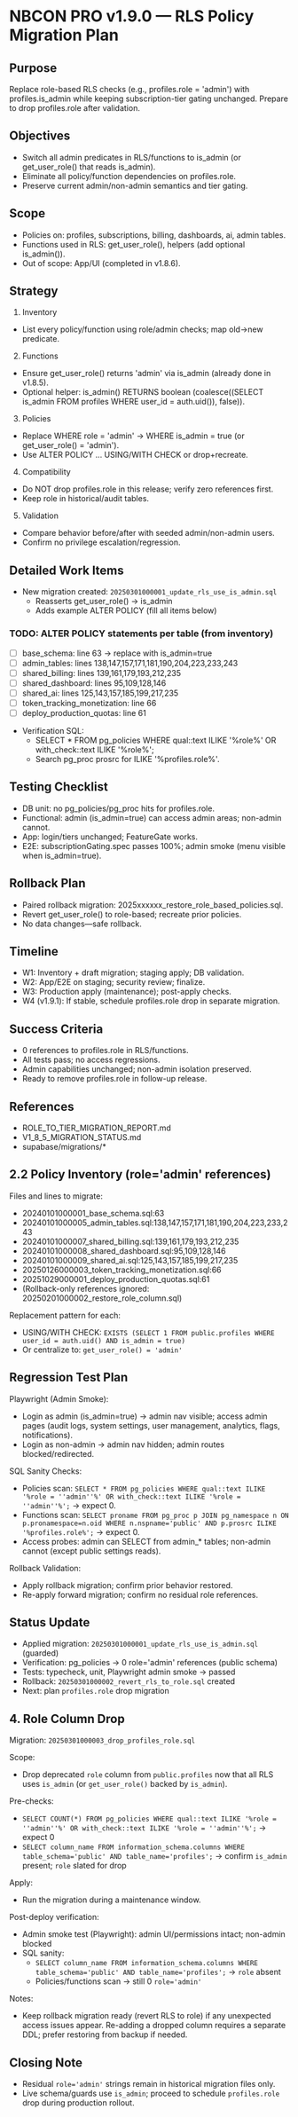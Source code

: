 # NBCON PRO v1.9.0 — RLS Policy Migration Plan

## Purpose
Replace role-based RLS checks (e.g., profiles.role = 'admin') with profiles.is_admin while keeping subscription-tier gating unchanged. Prepare to drop profiles.role after validation.

## Objectives
- Switch all admin predicates in RLS/functions to is_admin (or get_user_role() that reads is_admin).
- Eliminate all policy/function dependencies on profiles.role.
- Preserve current admin/non-admin semantics and tier gating.

## Scope
- Policies on: profiles, subscriptions, billing, dashboards, ai, admin tables.
- Functions used in RLS: get_user_role(), helpers (add optional is_admin()).
- Out of scope: App/UI (completed in v1.8.6).

## Strategy
1) Inventory
- List every policy/function using role/admin checks; map old→new predicate.

2) Functions
- Ensure get_user_role() returns 'admin' via is_admin (already done in v1.8.5).
- Optional helper: is_admin() RETURNS boolean (coalesce((SELECT is_admin FROM profiles WHERE user_id = auth.uid()), false)).

3) Policies
- Replace WHERE role = 'admin' → WHERE is_admin = true (or get_user_role() = 'admin').
- Use ALTER POLICY ... USING/WITH CHECK or drop+recreate.

4) Compatibility
- Do NOT drop profiles.role in this release; verify zero references first.
- Keep role in historical/audit tables.

5) Validation
- Compare behavior before/after with seeded admin/non-admin users.
- Confirm no privilege escalation/regression.

## Detailed Work Items
- New migration created: `20250301000001_update_rls_use_is_admin.sql`
  - Reasserts get_user_role() -> is_admin
  - Adds example ALTER POLICY (fill all items below)

### TODO: ALTER POLICY statements per table (from inventory)
- [ ] base_schema: line 63 → replace with is_admin=true
- [ ] admin_tables: lines 138,147,157,171,181,190,204,223,233,243
- [ ] shared_billing: lines 139,161,179,193,212,235
- [ ] shared_dashboard: lines 95,109,128,146
- [ ] shared_ai: lines 125,143,157,185,199,217,235
- [ ] token_tracking_monetization: line 66
- [ ] deploy_production_quotas: line 61

- Verification SQL:
  - SELECT * FROM pg_policies WHERE qual::text ILIKE '%role%' OR with_check::text ILIKE '%role%';
  - Search pg_proc prosrc for ILIKE '%profiles.role%'.

## Testing Checklist
- DB unit: no pg_policies/pg_proc hits for profiles.role.
- Functional: admin (is_admin=true) can access admin areas; non-admin cannot.
- App: login/tiers unchanged; FeatureGate works.
- E2E: subscriptionGating.spec passes 100%; admin smoke (menu visible when is_admin=true).

## Rollback Plan
- Paired rollback migration: 2025xxxxxx_restore_role_based_policies.sql.
- Revert get_user_role() to role-based; recreate prior policies.
- No data changes—safe rollback.

## Timeline
- W1: Inventory + draft migration; staging apply; DB validation.
- W2: App/E2E on staging; security review; finalize.
- W3: Production apply (maintenance); post-apply checks.
- W4 (v1.9.1): If stable, schedule profiles.role drop in separate migration.

## Success Criteria
- 0 references to profiles.role in RLS/functions.
- All tests pass; no access regressions.
- Admin capabilities unchanged; non-admin isolation preserved.
- Ready to remove profiles.role in follow-up release.

## References
- ROLE_TO_TIER_MIGRATION_REPORT.md
- V1_8_5_MIGRATION_STATUS.md
- supabase/migrations/*

## 2.2 Policy Inventory (role='admin' references)

Files and lines to migrate:
- 20240101000001_base_schema.sql:63
- 20240101000005_admin_tables.sql:138,147,157,171,181,190,204,223,233,243
- 20240101000007_shared_billing.sql:139,161,179,193,212,235
- 20240101000008_shared_dashboard.sql:95,109,128,146
- 20240101000009_shared_ai.sql:125,143,157,185,199,217,235
- 20250126000003_token_tracking_monetization.sql:66
- 20251029000001_deploy_production_quotas.sql:61
- (Rollback-only references ignored: 20250201000002_restore_role_column.sql)

Replacement pattern for each:
- USING/WITH CHECK: `EXISTS (SELECT 1 FROM public.profiles WHERE user_id = auth.uid() AND is_admin = true)`
- Or centralize to: `get_user_role() = 'admin'`

## Regression Test Plan

Playwright (Admin Smoke):
- Login as admin (is_admin=true) → admin nav visible; access admin pages (audit logs, system settings, user management, analytics, flags, notifications).
- Login as non-admin → admin nav hidden; admin routes blocked/redirected.

SQL Sanity Checks:
- Policies scan: `SELECT * FROM pg_policies WHERE qual::text ILIKE '%role = ''admin''%' OR with_check::text ILIKE '%role = ''admin''%';` → expect 0.
- Functions scan: `SELECT proname FROM pg_proc p JOIN pg_namespace n ON p.pronamespace=n.oid WHERE n.nspname='public' AND p.prosrc ILIKE '%profiles.role%';` → expect 0.
- Access probes: admin can SELECT from admin_* tables; non-admin cannot (except public settings reads).

Rollback Validation:
- Apply rollback migration; confirm prior behavior restored.
- Re-apply forward migration; confirm no residual role references.

## Status Update
- Applied migration: `20250301000001_update_rls_use_is_admin.sql` (guarded)
- Verification: pg_policies → 0 role='admin' references (public schema)
- Tests: typecheck, unit, Playwright admin smoke → passed
- Rollback: `20250301000002_revert_rls_to_role.sql` created
- Next: plan `profiles.role` drop migration

## 4. Role Column Drop

Migration: `20250301000003_drop_profiles_role.sql`

Scope:
- Drop deprecated `role` column from `public.profiles` now that all RLS uses `is_admin` (or `get_user_role()` backed by `is_admin`).

Pre-checks:
- `SELECT COUNT(*) FROM pg_policies WHERE qual::text ILIKE '%role = ''admin''%' OR with_check::text ILIKE '%role = ''admin''%';` → expect 0
- `SELECT column_name FROM information_schema.columns WHERE table_schema='public' AND table_name='profiles';` → confirm `is_admin` present; `role` slated for drop

Apply:
- Run the migration during a maintenance window.

Post-deploy verification:
- Admin smoke test (Playwright): admin UI/permissions intact; non-admin blocked
- SQL sanity:
  - `SELECT column_name FROM information_schema.columns WHERE table_schema='public' AND table_name='profiles';` → `role` absent
  - Policies/functions scan → still 0 `role='admin'`

Notes:
- Keep rollback migration ready (revert RLS to role) if any unexpected access issues appear. Re-adding a dropped column requires a separate DDL; prefer restoring from backup if needed.

## Closing Note
- Residual `role='admin'` strings remain in historical migration files only.
- Live schema/guards use `is_admin`; proceed to schedule `profiles.role` drop during production rollout.
